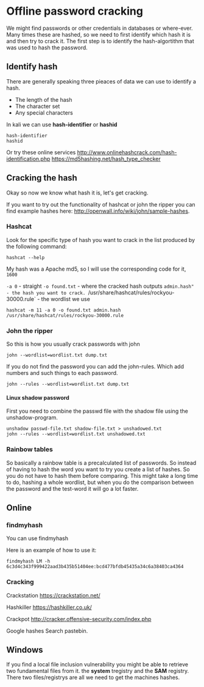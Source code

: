 # Offline password cracking 


We might find passwords or other credentials in databases or where-ever. Many times these are hashed, so we need to first identify which hash it is and then try to crack it. The first step is to identify the hash-algortithm that was used to hash the password.

## Identify hash

There are generally speaking three pieaces of data we can use to identify a hash.
- The length  of the hash
- The character set
- Any special characters



In kali we can use **hash-identifier** or **hashid**

```
hash-identifier 
hashid
```

Or try these online services
http://www.onlinehashcrack.com/hash-identification.php
https://md5hashing.net/hash_type_checker


## Cracking the hash

Okay so now we know what hash it is, let's get cracking.

If you want to try out the functionality of hashcat or john the ripper you can find example hashes here: http://openwall.info/wiki/john/sample-hashes.

### Hashcat

Look for the specific type of hash you want to crack in the list produced by the following command:

```
hashcat --help
```

My hash was a Apache md5, so I will use the corresponding code for it, `1600`

`-a 0` - straight
`-o found.txt` - where the cracked hash outputs
`admin.hash" - the hash you want to crack.
`/usr/share/hashcat/rules/rockyou-30000.rule` - the wordlist we use

```
hashcat -m 11 -a 0 -o found.txt admin.hash /usr/share/hashcat/rules/rockyou-30000.rule
```

### John the ripper

So this is how you usually crack passwords with john

```
john --wordlist=wordlist.txt dump.txt
```

If you do not find the password you can add the john-rules. Which add numbers and such things to each password.

```
john --rules --wordlist=wordlist.txt dump.txt
```


#### Linux shadow password

First you need to combine the passwd file with the shadow file using the unshadow-program.

```
unshadow passwd-file.txt shadow-file.txt > unshadowed.txt
john --rules --wordlist=wordlist.txt unshadowed.txt
```

### Rainbow tables

So basically a rainbow table is a precalculated list of passwords. So instead of having to hash the word you want to try you create a list of hashes. So you do not have to hash them before comparing. This might take a long time to do, hashing a whole wordlist, but when you do the comparison between the password and the test-word it will go a lot faster.




## Online

### findmyhash

You can use findmyhash 

Here is an example of how to use it:

```
findmyhash LM -h 6c3d4c343f999422aad3b435b51404ee:bcd477bfdb45435a34c6a38403ca4364
```

### Cracking
Crackstation
https://crackstation.net/

Hashkiller
https://hashkiller.co.uk/

Crackpot
http://cracker.offensive-security.com/index.php

Google hashes
Search pastebin.


## Windows

If you find a local file inclusion vulnerability you might be able to retrieve two fundamental files from it. the **system** tregistry and the **SAM** registry. There two files/registrys are all we need to get the machines hashes.


